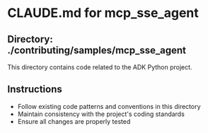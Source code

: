 # CLAUDE.md for mcp_sse_agent

## Directory: ./contributing/samples/mcp_sse_agent

This directory contains code related to the ADK Python project.

## Instructions
- Follow existing code patterns and conventions in this directory
- Maintain consistency with the project's coding standards
- Ensure all changes are properly tested
